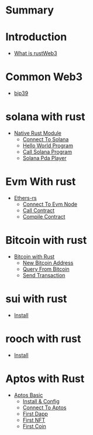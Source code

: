 # Summary

# Introduction

- [What is rustWeb3](./hello.md)

# Common Web3

- [bip39](./common/mnemonic.md)

# solana with rust

- [Native Rust Module]()
  - [Connect To Solana](./solana/connect.md)
  - [Hello World Program](./solana/program.md)
  - [Call Solana Program](./solana/call_program.md)
  - [Solana Pda Player](./solana/pda.md)

# Evm With rust

- [Ethers-rs]()
  - [Connect To Evm Node](./evm/connect-to-evm.md)
  - [Call Contract](./evm/call-contract.md)
  - [Compile Contract](./evm/compile-contract.md)

# Bitcoin with rust

- [Bitcoin with Rust]()
  - [New Bitcoin Address](./bitcoin/addrss.md)
  - [Query From Bitcoin](./bitcoin/rpc_query.md)
  - [Send Transaction](./bitcoin/send_tx.md)

# sui with rust

- [Install](./sui/install.md)

# rooch with rust

- [Install](./rooch/install.md)

# Aptos with Rust

- [Aptos Basic]()
  - [Install & Config](./aptos/hello.md)
  - [Connect To Aptos](./aptos/connect.md)
  - [First Dapp](./aptos/first-dapp.md)
  - [First NFT](./aptos/first-nft.md)
  - [First Coin](./aptos/first-coin.md)
